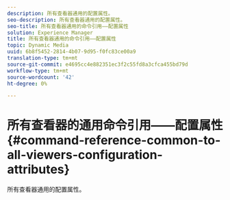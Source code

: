 ```yaml
---
description: 所有查看器通用的配置属性。
seo-description: 所有查看器通用的配置属性。
seo-title: 所有查看器通用的命令引用——配置属性
solution: Experience Manager
title: 所有查看器通用的命令引用——配置属性
topic: Dynamic Media
uuid: 6b8f5452-2814-4b07-9d95-f0fc83ce00a9
translation-type: tm+mt
source-git-commit: e4695cc4e882351ec3f2c55fd8a3cfca455bd79d
workflow-type: tm+mt
source-wordcount: '42'
ht-degree: 0%

---
```



# 所有查看器的通用命令引用——配置属性{#command-reference-common-to-all-viewers-configuration-attributes}

所有查看器通用的配置属性。

